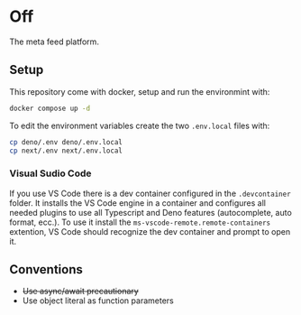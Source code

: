 # Off

The meta feed platform.


## Setup

This repository come with docker, setup and run the environmint with: 

```bash
docker compose up -d
```

To edit the environment variables create the two `.env.local` files with:

```bash
cp deno/.env deno/.env.local
cp next/.env next/.env.local
```

### Visual Sudio Code

If you use VS Code there is a dev container configured in the `.devcontainer`
folder. It installs the VS Code engine in a container and configures all 
needed plugins to use all Typescript and Deno features (autocomplete, auto 
format, ecc.). To use it install the `ms-vscode-remote.remote-containers`
extention, VS Code should recognize the dev container and prompt to open it.

## Conventions

- ~~Use async/await precautionary~~
- Use object literal as function parameters
